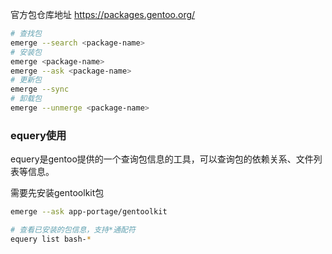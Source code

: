 官方包仓库地址
https://packages.gentoo.org/

```bash
# 查找包
emerge --search <package-name>
# 安装包
emerge <package-name>
emerge --ask <package-name>
# 更新包
emerge --sync
# 卸载包
emerge --unmerge <package-name>
```

### equery使用

equery是gentoo提供的一个查询包信息的工具，可以查询包的依赖关系、文件列表等信息。

需要先安装gentoolkit包

```bash
emerge --ask app-portage/gentoolkit
```

```bash
# 查看已安装的包信息，支持*通配符
equery list bash-*
```